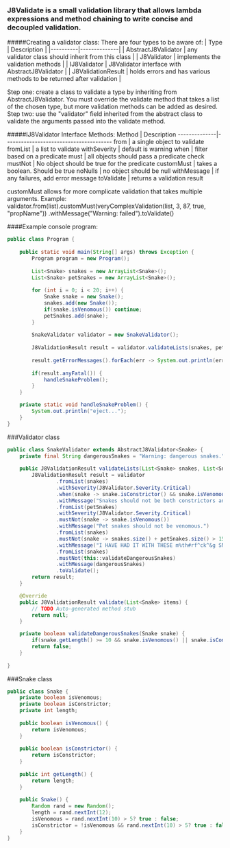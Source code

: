 ### J8Validate is a small validation library that allows lambda expressions and method chaining to write concise and decoupled validation.

#####Creating a validator class:
There are four types to be aware of:
| Type | Description |
|----------|--------------|
| AbstractJ8Validator | any validator class should inherit from this class |
| J8Validator | implements the validation methods |
| IJ8Validator | J8Validator interface with AbstractJ8Validator |
| J8ValidationResult | holds errors and has various methods to be returned after validation |

Step one: create a class to validate a type by inheriting from AbstractJ8Validator<T>.
You must override the validate method that takes a list of the chosen type, but more validation methods can be added as desired.
Step two: use the "validator" field inherited from the abstract class to validate the arguments passed into the validate method.

#####IJ8Validator<T> Interface Methods:
Method | Description
--------------|---------------------------------------
from | a single object to validate
fromList | a list to validate
withSeverity | default is warning
when | filter based on a predicate
must | all objects should pass a predicate check
mustNot | No object should be true for the predicate
customMust | takes a boolean. Should be true
noNulls | no object should be null
withMessage | if any failures, add error message
toValidate | returns a validation result

customMust allows for more complicate validation that takes multiple arguments. Example:
validator.from(list).customMust(veryComplexValidation(list, 3, 87, true, "propName"))
.withMessage("Warning: failed").toValidate()


####Example console program:

```java
public class Program {
	
	public static void main(String[] args) throws Exception {
		Program program = new Program();
		
		List<Snake> snakes = new ArrayList<Snake>();
		List<Snake> petSnakes = new ArrayList<Snake>();
		
		for (int i = 0; i < 20; i++) {
			Snake snake = new Snake();
			snakes.add(new Snake());
			if(snake.isVenomous()) continue;
			petSnakes.add(snake);
		}
		
		SnakeValidator validator = new SnakeValidator();
		
		J8ValidationResult result = validator.validateLists(snakes, petSnakes);
		
		result.getErrorMessages().forEach(err -> System.out.println(err));
		
		if(result.anyFatal()) {
			handleSnakeProblem();
		}
	}

	private static void handleSnakeProblem() {
		System.out.println("eject...");
	}
}
```



###Validator class

```java
public class SnakeValidator extends AbstractJ8Validator<Snake> {
	private final String dangerousSnakes = "Warning: dangerous snakes.";
	
	public J8ValidationResult validateLists(List<Snake> snakes, List<Snake> petSnakes) {
		J8ValidationResult result = validator
				.fromList(snakes)
				.withSeverity(J8Validator.Severity.Critical)
				.when(snake -> snake.isConstrictor() && snake.isVenomous())
				.withMessage("Snakes should not be both constrictors and venomous.")
				.fromList(petSnakes)
				.withSeverity(J8Validator.Severity.Critical)
				.mustNot(snake -> snake.isVenomous())
				.withMessage("Pet snakes should not be venomous.")
				.fromList(snakes)
				.mustNot(snake -> snakes.size() + petSnakes.size() > 15)
				.withMessage("I HAVE HAD IT WITH THESE m%th#rf^ck^&g SNAKES ON THIS m%th#rf^ck^&g PLANE")
				.fromList(snakes)
				.mustNot(this::validateDangerousSnakes)
				.withMessage(dangerousSnakes)
				.toValidate();
		return result;
	}

	@Override
	public J8ValidationResult validate(List<Snake> items) {
		// TODO Auto-generated method stub
		return null;
	}

	private boolean validateDangerousSnakes(Snake snake) {
		if(snake.getLength() >= 10 && snake.isVenomous() || snake.isConstrictor()) return true;
		return false;
	}
	
}
```

###Snake class


```java
public class Snake {
	private boolean isVenomous;
	private boolean isConstrictor;
	private int length;
	
	public boolean isVenomous() {
		return isVenomous;
	}
	
	public boolean isConstrictor() {
		return isConstrictor;
	}
	
	public int getLength() {
		return length;
	}
	
	public Snake() {
		Random rand = new Random();
		length = rand.nextInt(12);
		isVenomous = rand.nextInt(10) > 5? true : false;
		isConstrictor = !isVenomous && rand.nextInt(10) > 5? true : false;
	}
}
```